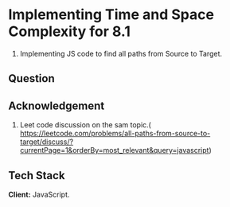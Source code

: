 
# Implementing Time and Space Complexity for 8.1
1. Implementing JS code to find all paths from Source to Target.

## Question

## Acknowledgement 
1. Leet code discussion on the sam topic.( https://leetcode.com/problems/all-paths-from-source-to-target/discuss/?currentPage=1&orderBy=most_relevant&query=javascript)
## Tech Stack

**Client:** JavaScript.



